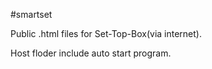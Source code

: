 #smartset

Public .html files for Set-Top-Box(via internet).

Host floder include auto start program.
